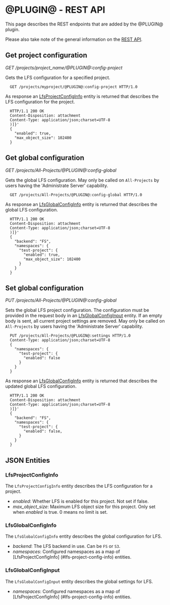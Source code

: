 # @PLUGIN@ -  REST API

This page describes the REST endpoints that are added by the @PLUGIN@ plugin.

Please also take note of the general information on the
[REST API](../../../Documentation/rest-api.html).

## Get project configuration

_GET /projects/project_name/@PLUGIN@:config-project_

Gets the LFS configuration for a specified project.

```
  GET /projects/myproject/@PLUGIN@:config-project HTTP/1.0
```

As response an [LfsProjectConfigInfo](#lfs-project-config-info) entity is
returned that describes the LFS configuration for the project.

```
  HTTP/1.1 200 OK
  Content-Disposition: attachment
  Content-Type: application/json;charset=UTF-8
  )]}'
  {
    "enabled": true,
    "max_object_size": 102400
  }
```


## Get global configuration

_GET /projects/All-Projects/@PLUGIN@:config-global_

Gets the global LFS configuration. May only be called on `All-Projects` by users
having the 'Administrate Server' capability.

```
  GET /projects/All-Projects/@PLUGIN@:config-global HTTP/1.0
```

As response an [LfsGlobalConfigInfo](#lfs-global-config-info) entity is returned
that describes the global LFS configuration.

```
  HTTP/1.1 200 OK
  Content-Disposition: attachment
  Content-Type: application/json;charset=UTF-8
  )]}'
  {
    "backend": "FS",
    "namespaces": {
      "test-project": {
        "enabled": true,
        "max_object_size": 102400
      }
    }
  }
```

## Set global configuration

_PUT /projects/All-Projects/@PLUGIN@:config-global_

Sets the global LFS project configuration. The configuration must be provided in
the request body in an [LfsGlobalConfigInput](#lfs-global-config-input) entity.
If an empty body is sent, all current project settings are removed. May only be
called on `All-Projects` by users having the 'Administrate Server' capability.

```
  PUT /projects/All-Projects/@PLUGIN@:settings HTTP/1.0
  Content-Type: application/json;charset=UTF-8
  {
    "namespaces": {
      "test-project": {
        "enabled": false
      }
    }
  }
```

As response an [LfsGlobalConfigInfo](#lfs-global-config-info) entity
is returned that describes the updated global LFS configuration.

```
  HTTP/1.1 200 OK
  Content-Disposition: attachment
  Content-Type: application/json;charset=UTF-8
  )]}'
  {
    "backend": "FS",
    "namespaces": {
      "test-project": {
        "enabled": false,
      }
    }
  }
```

## JSON Entities

### <a id="lfs-project-config-info"></a>LfsProjectConfigInfo

The `LfsProjectConfigInfo` entity describes the LFS configuration for a project.

* _enabled_: Whether LFS is enabled for this project. Not set if false.
* _max_object_size_: Maximum LFS object size for this project. Only set when
_enabled_ is true. 0 means no limit is set.

### <a id="lfs-global-config-info"></a>LfsGlobalConfigInfo

The `LfsGlobalConfigInfo` entity describes the global configuration for LFS.

* _backend_: The LFS backend in use. Can be `FS` or `S3`.
* _namespaces_: Configured namespaces as a map of [LfsProjectConfigInfo]
(#lfs-project-config-info) entities.

### <a id="lfs-global-config-input"></a>LfsGlobalConfigInput

The `LfsGlobalConfigInput` entity describes the global settings for LFS.

* _namespaces_: Configured namespaces as a map of [LfsProjectConfigInfo]
(#lfs-project-config-info) entities.
